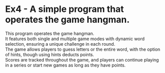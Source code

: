 # Ex4 - A simple program that operates the game hangman.
This program operates the game hangman.  
It features both single and multiple game modes with dynamic word selection, ensuring a unique challenge in each round.  
The game allows players to guess letters or the entire word, with the option of hints, though using hints deducts points.  
Scores are tracked throughout the game, and players can continue playing in a series or start new games as long as they have points.
